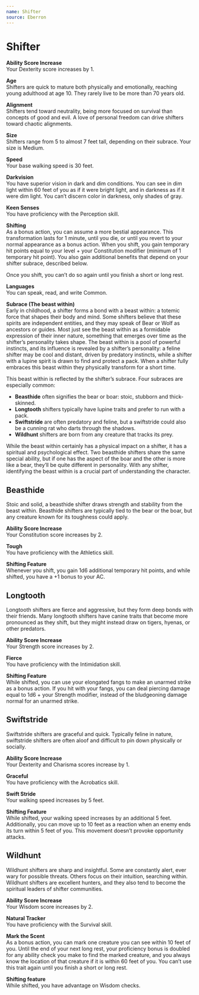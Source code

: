 ```yaml
---
name: Shifter
source: Eberron
---
```

# Shifter
**Ability Score Increase**<br/>
Your Dexterity score increases by 1.

**Age**<br/>
Shifters are quick to mature both physically and emotionally, reaching young adulthood at age 10. They rarely live to be more than 70 years old.

**Alignment**<br/>
Shifters tend toward neutrality, being more focused on survival than concepts of good and evil. A love of personal freedom can drive shifters toward chaotic alignments.

**Size**<br/>
Shifters range from 5 to almost 7 feet tall, depending on their subrace. Your size is Medium.

**Speed**<br/>
Your base walking speed is 30 feet.

**Darkvision**<br/>
You have superior vision in dark and dim conditions. You can see in dim light within 60 feet of you as if it were bright light, and in darkness as if it were dim light. You can’t discern color in darkness, only shades of gray.

**Keen Senses**<br/>
You have proficiency with the Perception skill.

**Shifting**<br/>
As a bonus action, you can assume a more bestial appearance. This transformation lasts for 1 minute, until you die, or until you revert to your normal appearance as a bonus action. When you shift, you gain temporary hit points equal to your level + your Constitution modifier (minimum of 1 temporary hit point). You also gain additional benefits that depend on your shifter subrace, described below.

Once you shift, you can’t do so again until you finish a short or long rest.

**Languages**<br/>
You can speak, read, and write Common.

**Subrace (The beast within)**<br/>
Early in childhood, a shifter forms a bond with a beast within: a totemic force that shapes their body and mind. Some shifters believe that these spirits are independent entities, and they may speak of Bear or Wolf as ancestors or guides. Most just see the beast within as a formidable expression of their inner nature, something that emerges over time as the shifter’s personality takes shape. The beast within is a pool of powerful instincts, and its influence is revealed by a shifter’s personality: a feline shifter may be cool and distant, driven by predatory instincts, while a shifter with a lupine spirit is drawn to find and protect a pack. When a shifter fully embraces this beast within they physically transform for a short time.

This beast within is reflected by the shifter’s subrace. Four subraces are especially common:

* **Beasthide** often signifies the bear or boar: stoic, stubborn and thick-skinned.
* **Longtooth** shifters typically have lupine traits and prefer to run with a pack.
* **Swiftstride** are often predatory and feline, but a swiftstride could also be a cunning rat who darts through the shadows.
* **Wildhunt** shifters are born from any creature that tracks its prey.

While the beast within certainly has a physical impact on a shifter, it has a spiritual and psychological effect. Two beasthide shifters share the same special ability, but if one has the aspect of the boar and the other is more like a bear, they’ll be quite different in personality. With any shifter, identifying the beast within is a crucial part of understanding the character.

## Beasthide
Stoic and solid, a beasthide shifter draws strength and stability from the beast within. Beasthide shifters are typically tied to the bear or the boar, but any creature known for its toughness could apply.

**Ability Score Increase**<br/>
Your Constitution score increases by 2.

**Tough**<br/>
You have proficiency with the Athletics skill.

**Shifting Feature**<br/>
Whenever you shift, you gain 1d6 additional temporary hit points, and while shifted, you have a +1 bonus to your AC.

## Longtooth
Longtooth shifters are fierce and aggressive, but they form deep bonds with their friends. Many longtooth shifters have canine traits that become more pronounced as they shift, but they might instead draw on tigers, hyenas, or other predators.

**Ability Score Increase**<br/>
Your Strength score increases by 2.

**Fierce**<br/>
You have proficiency with the Intimidation skill.

**Shifting Feature**<br/>
While shifted, you can use your elongated fangs to make an unarmed strike as a bonus action. If you hit with your fangs, you can deal piercing damage equal to 1d6 + your Strength modifier, instead of the bludgeoning damage normal for an unarmed strike.

## Swiftstride
Swiftstride shifters are graceful and quick. Typically feline in nature, swiftstride shifters are often aloof and difficult to pin down physically or socially.

**Ability Score Increase**<br/>
Your Dexterity and Charisma scores increase by 1.

**Graceful**<br/>
You have proficiency with the Acrobatics skill.

**Swift Stride**<br/>
Your walking speed increases by 5 feet.

**Shifting Feature**<br/>
While shifted, your walking speed increases by an additional 5 feet. Additionally, you can move up to 10 feet as a reaction when an enemy ends its turn within 5 feet of you. This movement doesn’t provoke opportunity attacks.

## Wildhunt
Wildhunt shifters are sharp and insightful. Some are constantly alert, ever wary for possible threats. Others focus on their intuition, searching within. Wildhunt shifters are excellent hunters, and they also tend to become the spiritual leaders of shifter communities.

**Ability Score Increase**<br/>
Your Wisdom score increases by 2.

**Natural Tracker**<br/>
You have proficiency with the Survival skill.

**Mark the Scent**<br/>
As a bonus action, you can mark one creature you can see within 10 feet of you. Until the end of your next long rest, your proficiency bonus is doubled for any ability check you make to find the marked creature, and you always know the location of that creature if it is within 60 feet of you. You can’t use this trait again until you finish a short or long rest.

**Shifting feature**<br/>
While shifted, you have advantage on Wisdom checks.